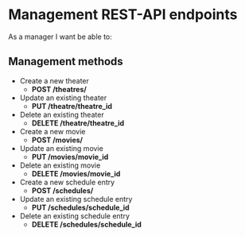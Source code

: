 # Management REST-API endpoints

As a manager I want be able to:

## Management methods

- Create a new theater
    - **POST /theatres/**
- Update an existing theater
    - **PUT /theatre/theatre_id**
- Delete an existing theater
    - **DELETE /theatre/theatre_id**
- Create a new movie
    - **POST /movies/**
- Update an existing movie
    - **PUT /movies/movie_id**
- Delete an existing movie
    - **DELETE /movies/movie_id**
- Create a new schedule entry
    - **POST /schedules/**
- Update an existing schedule entry
    - **PUT /schedules/schedule_id**
- Delete an existing schedule entry
    - **DELETE /schedules/schedule_id**
